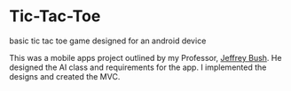 # Tic-Tac-Toe
basic tic tac toe game designed for an android device

This was a mobile apps project outlined by my Professor, [Jeffrey Bush][1].
He designed the AI class and requirements for the app.
I implemented the designs and created the MVC.

[1]: http://google.com/ "Jeffery Bush"
